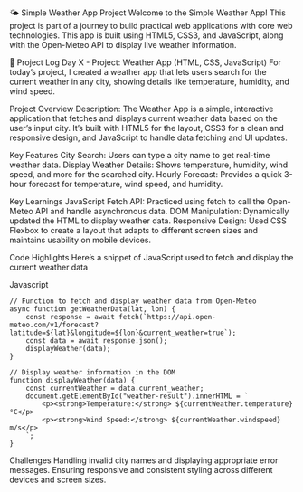 🌤️ Simple Weather App Project
Welcome to the Simple Weather App! This project is part of a journey to build practical web applications with core web technologies. This app is built using HTML5, CSS3, and JavaScript, along with the Open-Meteo API to display live weather information.

📅 Project Log
Day X - Project: Weather App (HTML, CSS, JavaScript)
For today’s project, I created a weather app that lets users search for the current weather in any city, showing details like temperature, humidity, and wind speed.

Project Overview
Description:
The Weather App is a simple, interactive application that fetches and displays current weather data based on the user’s input city. It’s built with HTML5 for the layout, CSS3 for a clean and responsive design, and JavaScript to handle data fetching and UI updates.

Key Features
City Search: Users can type a city name to get real-time weather data.
Display Weather Details: Shows temperature, humidity, wind speed, and more for the searched city.
Hourly Forecast: Provides a quick 3-hour forecast for temperature, wind speed, and humidity.

Key Learnings
JavaScript Fetch API: Practiced using fetch to call the Open-Meteo API and handle asynchronous data.
DOM Manipulation: Dynamically updated the HTML to display weather data.
Responsive Design: Used CSS Flexbox to create a layout that adapts to different screen sizes and maintains usability on mobile devices.

Code Highlights
Here’s a snippet of JavaScript used to fetch and display the current weather data

Javascript
```
// Function to fetch and display weather data from Open-Meteo
async function getWeatherData(lat, lon) {
    const response = await fetch(`https://api.open-meteo.com/v1/forecast?latitude=${lat}&longitude=${lon}&current_weather=true`);
    const data = await response.json();
    displayWeather(data);
}

// Display weather information in the DOM
function displayWeather(data) {
    const currentWeather = data.current_weather;
    document.getElementById("weather-result").innerHTML = `
        <p><strong>Temperature:</strong> ${currentWeather.temperature} °C</p>
        <p><strong>Wind Speed:</strong> ${currentWeather.windspeed} m/s</p>
    `;
}

```

Challenges
Handling invalid city names and displaying appropriate error messages.
Ensuring responsive and consistent styling across different devices and screen sizes.
